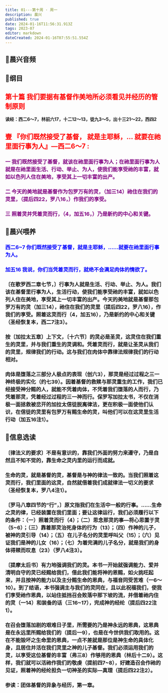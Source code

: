```yaml
---
title: 01---第十周 · 周一
description: 晨兴
published: true
date: 2024-01-16T11:56:31.913Z
tags: 2023-07
editor: markdown
dateCreated: 2024-01-16T07:55:51.554Z
---
```


## 🎵晨兴音频

## 📖纲目

## <font color=red>第十篇 我们要据有基督作美地所必须看见并经历的管制原则</font>

**读经：西二6～7，林前六17，十二12～13，徒九3～5，出十三21～22，西四2**

## <font color=red>壹 『你们既然接受了基督， 就是主耶稣，… 就要在祂里面行事为人』—西二6～7 :</font>

### <font color=purple>一 我们既然接受了基督，就该在祂里面行事为人；在祂里面行事为人就是在祂里面生活、行动、举止、为人，使我们能享受祂的丰富，就如以色列人住在美地，享受其上一切丰富的出产。</font>

### <font color=purple>二 今天的美地就是基督作为包罗万有的灵，（加三14）祂住在我们的灵里，（提后四22，罗八16，）作我们的享受。</font>

### <font color=purple>三 照着灵并凭着灵而行，（4，加五16，）乃是新约的中心和关键。</font>

## 📖晨兴喂养

### <font color=blue>西二6~7	你们既然接受了基督，就是主耶稣，……就要在祂里面行事为人。</font>

### <font color=blue>加五16	我说，你们当凭着灵而行，就绝不会满足肉体的情欲了。</font>

### 〔在歌罗西二章七节，〕行事为人就是生活、行动、举止、为人。我们该在基督里行事为人，生活行动，使我们能享受祂的丰富，就如以色列人住在美地，享受其上一切丰富的出产。今天的美地就是基督那包罗万有的灵（加三14），祂住在我们的灵里（提后四22，罗八16），作我们的享受。照着这灵而行（4，加五16），乃是新约的中心和关键（圣经恢复本，西二7注3）。

### 按〔加拉太五章〕上下文，〔十六节〕的灵必是圣灵，这灵住在我们重生的灵里，并与我们重生的灵调和。凭着灵而行，就是让圣灵从我们的灵里，规律我们的行动。这与我们在肉体中靠律法规律我们的行动相对。

### 肉体是堕落之三部分人极点的表现（创六3），那灵是经过过程之三一神终极的实化（约七39）。因着基督的救赎与那灵重生的工作，我们已经接受神分赐的人，就能不凭着肉体，不凭着我们堕落的人而行，乃凭着那灵，凭着经过过程的三一神而行。保罗写加拉太书，不仅在消极一面拯救被岔开的加拉太信徒脱离律法，更在积极一面使他们认识，在信徒的灵里有包罗万有赐生命的灵，叫他们可以在这灵里生活行动（加五16注1）。

## 📖信息选读

### 〔律法义的要求〕不是有意识的，靠我们外面的努力来遵守，乃是自然且不知不觉的，靠生命之灵内里的运行而成就。

### 生命的灵，就是基督的灵，基督是与神的律法一致的。当我们照着这灵而行，我们里面的这灵，自然就借着我们成就律法一切义的要求（圣经恢复本，罗八4注1）。

### 〔罗马八章四节的“行”，〕原文指我们在生活中一般的行事。……生命之灵的律，已经装置在我们里面；要让这律运行，我们必须履行以下的条件：（一）照着灵而行（4）；（二）思念那灵的事—将心思置于灵（5~6）；（三）靠着那灵治死身体的行为（13）；（四）作神的儿子，被神的灵引导（14）；（五）在儿子名分的灵里呼叫父（15）；（六）见证我们是神的儿女（16）；（七）为着完满的儿子名分，就是我们的身体得赎而叹息（23）（罗八4注3）。

### 〔提摩太后书〕有力地强调我们的灵。本书一开始就强调能力、爱并清明自守的灵已经赐给我们，借此我们能将神的恩赐，如火挑旺起来，并且按神的能力以及主分赐生命的恩典，与福音同受苦难（一6～10）。到了结语，本书强调主与我们的灵同在，且以此祝福我们，使我们享受祂作恩典，以站住抵挡召会败落中那下坡的流，并借着祂内住的灵（一14）和装备的话（三16~17），完成神的经纶（提后四22注1）。

### 在召会堕落加剧的艰难日子里，所需要的乃是神永远的恩典，这恩典是在永远里所赐给我们的（提后一9），也是在今世供我们取用的。这在不能毁坏之生命里的恩典，一点不差就是那位是神生命的具体化身，且居住并活在我们灵里之神的儿子基督。我们必须运用我们的灵，以享受这位基督的丰富（弗三8）作够用的恩典（林后十二9）。这样，我们就可以活祂作我们的敬虔（提前四7~8），好建造召会作祂的见证，照着神的经纶担负一切神圣的实际—真理（提后四22注2）。

### 参读：团体基督的异象与经历，第一章。
<!-- Google tag (gtag.js) -->
<script async src="https://www.googletagmanager.com/gtag/js?id=G-1P8709Z16T"></script>
<script>
  window.dataLayer = window.dataLayer || [];
  function gtag(){dataLayer.push(arguments);}
  gtag('js', new Date());

  gtag('config', 'G-1P8709Z16T');
</script>